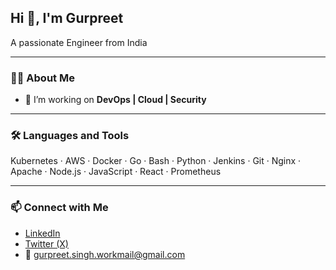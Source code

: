 ## Hi 👋, I'm Gurpreet  
A passionate Engineer from India  

---

### 👩‍💻 About Me  
- 🔭 I’m working on **DevOps | Cloud | Security**  

---

### 🛠 Languages and Tools  
Kubernetes · AWS · Docker · Go · Bash · Python · Jenkins · Git · Nginx · Apache · Node.js · JavaScript · React · Prometheus  

---

### 📫 Connect with Me  
- [LinkedIn](https://www.linkedin.com/in/gurpreet-singh-87bb58226)  
- [Twitter (X)](https://x.com/gruprttt)  
- 📧 gurpreet.singh.workmail@gmail.com  
